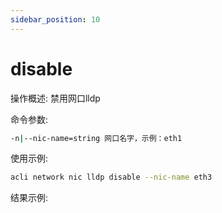```yaml
---
sidebar_position: 10
---
```


# disable
操作概述: 禁用网口lldp

命令参数:
```bash
-n|--nic-name=string 网口名字，示例：eth1
```

使用示例:
```bash
acli network nic lldp disable --nic-name eth3
```

结果示例:
```bash

```

